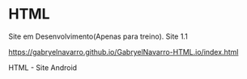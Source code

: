 # HTML
Site em Desenvolvimento(Apenas para treino).
Site 1.1

https://gabryelnavarro.github.io/GabryelNavarro-HTML.io/index.html




HTML - Site Android 
